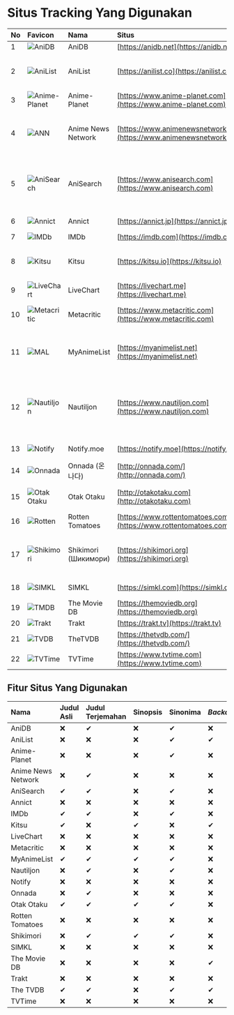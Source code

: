 # Situs Tracking Yang Digunakan

| No | Favicon | Nama | Situs | Kategori | Bahasa |
| :--- | :--- | :--- | :--- | :--- | :--- |
| 1 | ![AniDB](https://www.google.com/s2/favicons?domain=anidb.net) | AniDB | [https://anidb.net](https://anidb.net) | Anime | Inggris |
| 2 | ![AniList](https://www.google.com/s2/favicons?domain=anilist.co) | AniList | [https://anilist.co](https://anilist.co) | Anime, Manga, Light Novel | Inggris |
| 3 | ![Anime-Planet](https://www.google.com/s2/favicons?domain=www.anime-planet.com) | Anime-Planet | [https://www.anime-planet.com](https://www.anime-planet.com) | Anime, Manga | Inggris |
| 4 | ![ANN](https://www.google.com/s2/favicons?domain=www.animenewsnetwork.com) | Anime News Network | [https://www.animenewsnetwork.com](https://www.animenewsnetwork.com) | Berita, Anime, Manga, Light Novel | Inggris |
| 5 | ![AniSearch](https://www.google.com/s2/favicons?domain=www.anisearch.com) | AniSearch | [https://www.anisearch.com](https://www.anisearch.com) | Anime, Manga, Light Novel, Live Action | Jerman, Inggris |
| 6 | ![Annict](https://www.google.com/s2/favicons?domain=annict.jp) | Annict | [https://annict.jp](https://annict.jp) | Anime | Jepang, Inggris |
| 7 | ![IMDb](https://www.google.com/s2/favicons?domain=imdb.com) | IMDb | [https://imdb.com](https://imdb.com) | Film, TV | Inggris |
| 8 | ![Kitsu](https://www.google.com/s2/favicons?domain=kitsu.io) | Kitsu | [https://kitsu.io](https://kitsu.io) | Anime, Manga, Light Novel | Inggris |
| 9 | ![LiveChart](https://www.google.com/s2/favicons?domain=livechart.me) | LiveChart | [https://livechart.me](https://livechart.me) | Anime | Inggris |
| 10 | ![Metacritic](https://www.google.com/s2/favicons?domain=www.metacritic.com) | Metacritic | [https://www.metacritic.com](https://www.metacritic.com) | Film, TV, Musik, Game | Inggris |
| 11 | ![MAL](https://www.google.com/s2/favicons?domain=myanimelist.net) | MyAnimeList | [https://myanimelist.net](https://myanimelist.net) | Berita, Anime, Manga, Light Novel | Inggris |
| 12 | ![Nautiljon](https://www.google.com/s2/favicons?domain=www.nautiljon.com) | Nautiljon | [https://www.nautiljon.com](https://www.nautiljon.com) | Berita, Anime, Manga, Light Novel, Musik, TV, Film | Perancis |
| 13 | ![Notify](https://www.google.com/s2/favicons?domain=notify.moe) | Notify.moe | [https://notify.moe](https://notify.moe) | Anime, Musik | Inggris |
| 14 | ![Onnada](https://www.google.com/s2/favicons?domain=onnada.com) | Onnada \(온나다\) | [http://onnada.com/](http://onnada.com/) | Berita, Anime | Korea |
| 15 | ![Otak Otaku](https://www.google.com/s2/favicons?domain=otakotaku.com) | Otak Otaku | [http://otakotaku.com](http://otakotaku.com) | Berita, Anime, Musik | Indonesia |
| 16 | ![Rotten](https://www.google.com/s2/favicons?domain=www.rottentomatoes.com) | Rotten Tomatoes | [https://www.rottentomatoes.com](https://www.rottentomatoes.com) | Film, TV | Inggris |
| 17 | ![Shikimori](https://www.google.com/s2/favicons?domain=shikimori.org) | Shikimori \(Шикимори\) | [https://shikimori.org](https://shikimori.org) | Berita, Anime, Manga, Light Novel | Rusia, Inggris |
| 18 | ![SIMKL](https://www.google.com/s2/favicons?domain=simkl.com) | SIMKL | [https://simkl.com](https://simkl.com) | Film, TV, Anime | Inggris |
| 19 | ![TMDB](https://www.google.com/s2/favicons?domain=themoviedb.org) | The Movie DB | [https://themoviedb.org](https://themoviedb.org) | Film, TV | Inggris |
| 20 | ![Trakt](https://www.google.com/s2/favicons?domain=trakt.tv) | Trakt | [https://trakt.tv](https://trakt.tv) | TV, Film | Inggris |
| 21 | ![TVDB](https://www.google.com/s2/favicons?domain=thetvdb.com) | TheTVDB | [https://thetvdb.com/](https://thetvdb.com/) | TV, Film | Inggris |
| 22 | ![TVTime](https://www.google.com/s2/favicons?domain=www.tvtime.com) | TVTime | [https://www.tvtime.com](https://www.tvtime.com) | TV, Film | Inggris |

## Fitur Situs Yang Digunakan

| Nama | Judul Asli | Judul Terjemahan | Sinopsis | Sinonima | _Backdrop_ | Genre | Tag | Informasi Delay | Rating | Informasi Lainnya |
| :--- | :--- | :--- | :--- | :--- | :--- | :--- | :--- | :--- | :--- | :--- |
| AniDB | ❌ | ✔ | ❌ | ✔ | ❌ | ❌ | ❌ | ❌ | ✔ | ✔ |
| AniList | ❌ | ❌ | ❌ | ✔ | ✔ | ✔ | ✔ | ❌ | ✔ | ✔ |
| Anime-Planet | ❌ | ❌ | ❌ | ✔ | ❌ | ❌ | ✔ | ❌ | ✔ | ❌ |
| Anime News Network | ❌ | ✔ | ❌ | ❌ | ❌ | ❌ | ❌ | ✔ | ✔ | ❌ |
| AniSearch | ✔ | ✔ | ❌ | ✔ | ❌ | ✔ | ✔ | ❌ | ✔ | ✔ |
| Annict | ❌ | ❌ | ❌ | ❌ | ❌ | ❌ | ❌ | ❌ | ✔ | ❌ |
| IMDb | ✔ | ✔ | ❌ | ✔ | ❌ | ❌ | ❌ | ✔ | ✔ | ✔ |
| Kitsu | ✔ | ❌ | ✔ | ❌ | ✔ | ✔ | ✔ | ❌ | ✔ | ✔ |
| LiveChart | ❌ | ❌ | ❌ | ❌ | ❌ | ✔ | ✔ | ✔ | ✔ | ❌ |
| Metacritic | ❌ | ❌ | ❌ | ❌ | ❌ | ❌ | ❌ | ❌ | ✔ | ❌ |
| MyAnimeList | ✔ | ✔ | ✔ | ✔ | ❌ | ❌ | ❌ | ✔ | ✔ | ✔ |
| Nautiljon | ❌ | ✔ | ❌ | ✔ | ❌ | ✔ | ❌ | ❌ | ✔ | ❌ |
| Notify | ❌ | ❌ | ❌ | ❌ | ❌ | ✔ | ✔ | ❌ | ✔ | ❌ |
| Onnada | ❌ | ✔ | ❌ | ❌ | ❌ | ❌ | ❌ | ❌ | ❌ | ❌ |
| Otak Otaku | ✔ | ✔ | ✔ | ✔ | ❌ | ✔ | ❌ | ✔ | ✔ | ✔ |
| Rotten Tomatoes | ❌ | ❌ | ❌ | ❌ | ❌ | ❌ | ❌ | ❌ | ✔ | ❌ |
| Shikimori | ❌ | ✔ | ✔ | ✔ | ❌ | ✔ | ❌ | ❌ | ✔ | ❌ |
| SIMKL | ❌ | ❌ | ❌ | ❌ | ❌ | ✔ | ✔ | ✔ | ✔ | ✔ |
| The Movie DB | ❌ | ❌ | ❌ | ❌ | ✔ | ❌ | ❌ | ❌ | ✔ | ✔ |
| Trakt | ❌ | ❌ | ❌ | ❌ | ❌ | ✔ | ❌ | ✔ | ✔ | ❌ |
| The TVDB | ✔ | ✔ | ❌ | ✔ | ✔ | ❌ | ❌ | ✔ | ❌ | ✔ |
| TVTime | ❌ | ❌ | ❌ | ❌ | ❌ | ❌ | ❌ | ✔ | ✔ | ❌ |

